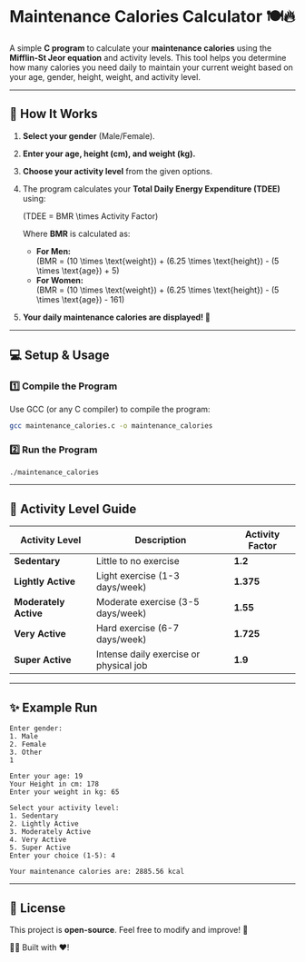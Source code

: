 # Maintenance Calories Calculator 🍽️🔥

A simple **C program** to calculate your **maintenance calories** using the **Mifflin-St Jeor equation** and activity levels. This tool helps you determine how many calories you need daily to maintain your current weight based on your age, gender, height, weight, and activity level.

---

## 📌 How It Works

1. **Select your gender** (Male/Female).

2. **Enter your age, height (cm), and weight (kg).**

3. **Choose your activity level** from the given options.

4. The program calculates your **Total Daily Energy Expenditure (TDEE)** using:

   \(TDEE = BMR \times Activity Factor\)

   Where **BMR** is calculated as:

   - **For Men:**\
     \(BMR = (10 \times \text{weight}) + (6.25 \times \text{height}) - (5 \times \text{age}) + 5\)
   - **For Women:**\
     \(BMR = (10 \times \text{weight}) + (6.25 \times \text{height}) - (5 \times \text{age}) - 161\)

5. **Your daily maintenance calories are displayed! 🎉**

---

## 💻 Setup & Usage

### **1️⃣ Compile the Program**

Use GCC (or any C compiler) to compile the program:

```sh
gcc maintenance_calories.c -o maintenance_calories
```

### **2️⃣ Run the Program**

```sh
./maintenance_calories
```

---

## 🎯 Activity Level Guide

| Activity Level        | Description                            | Activity Factor |
| --------------------- | -------------------------------------- | --------------- |
| **Sedentary**         | Little to no exercise                  | **1.2**         |
| **Lightly Active**    | Light exercise (1-3 days/week)         | **1.375**       |
| **Moderately Active** | Moderate exercise (3-5 days/week)      | **1.55**        |
| **Very Active**       | Hard exercise (6-7 days/week)          | **1.725**       |
| **Super Active**      | Intense daily exercise or physical job | **1.9**         |

---

## ✨ Example Run

```
Enter gender:
1. Male
2. Female
3. Other
1

Enter your age: 19
Your Height in cm: 178
Enter your weight in kg: 65

Select your activity level:
1. Sedentary
2. Lightly Active
3. Moderately Active
4. Very Active
5. Super Active
Enter your choice (1-5): 4

Your maintenance calories are: 2885.56 kcal
```

---


## 📜 License

This project is **open-source**. Feel free to modify and improve! 🚀

👨‍💻 Built with ❤️!

